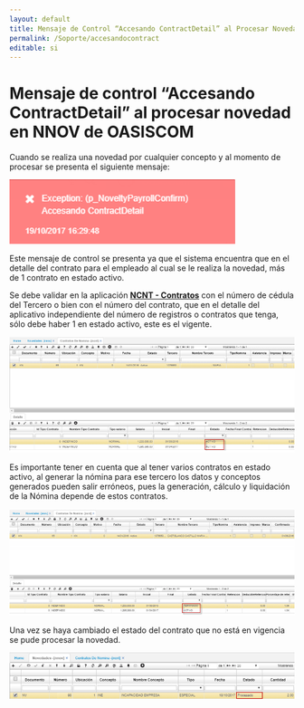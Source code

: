 ```yaml
---
layout: default
title: Mensaje de Control “Accesando ContractDetail” al Procesar Novedad en el NNOV de OASISCOM
permalink: /Soporte/accesandocontract
editable: si
---
```


# Mensaje de control “Accesando ContractDetail” al procesar novedad en NNOV de OASISCOM

Cuando se realiza una novedad por cualquier concepto y al momento de procesar se presenta el siguiente mensaje:  

![](accesando.png)

Este mensaje de control se presenta ya que el sistema encuentra que en el detalle del contrato para el empleado al cual se le realiza la novedad, más de 1 contrato en estado activo.  

Se debe validar en la aplicación [**NCNT - Contratos**](http://docs.oasiscom.com/Operacion/hrm/nomina/nbasica/ncnt) con el número de cédula del Tercero o bien con el número del contrato, que en el detalle del aplicativo independiente del número de registros o contratos que tenga, sólo debe haber 1 en estado activo, este es el vigente.  

![](ncnt1.png)

Es importante tener en cuenta que al tener varios contratos en estado activo, al generar la nómina para ese tercero los datos y conceptos generados pueden salir erróneos, pues la generación, cálculo y liquidación de la Nómina depende de estos contratos.  

![](ncnt2.png)

Una vez se haya cambiado el estado del contrato que no está en vigencia se pude procesar la novedad.  

![](ncnt3.png)